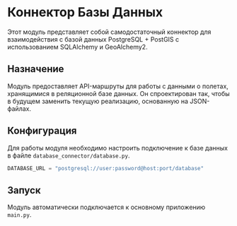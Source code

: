 # Коннектор Базы Данных

Этот модуль представляет собой самодостаточный коннектор для взаимодействия с базой данных PostgreSQL + PostGIS с использованием SQLAlchemy и GeoAlchemy2.

## Назначение

Модуль предоставляет API-маршруты для работы с данными о полетах, хранящимися в реляционной базе данных. Он спроектирован так, чтобы в будущем заменить текущую реализацию, основанную на JSON-файлах.

## Конфигурация

Для работы модуля необходимо настроить подключение к базе данных в файле `database_connector/database.py`.

```python
DATABASE_URL = "postgresql://user:password@host:port/database"
```

## Запуск

Модуль автоматически подключается к основному приложению `main.py`.
